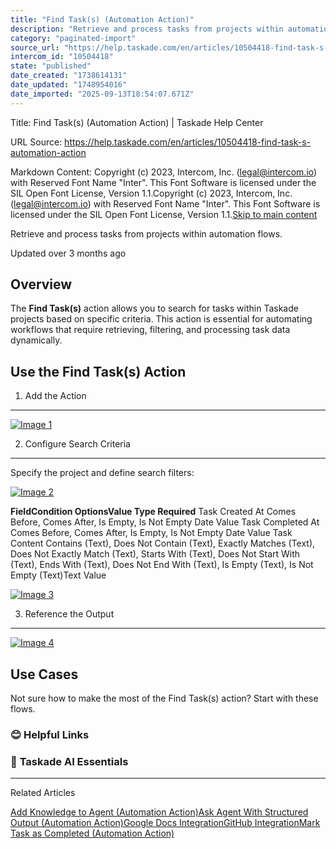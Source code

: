 ```yaml
---
title: "Find Task(s) (Automation Action)"
description: "Retrieve and process tasks from projects within automation flows."
category: "paginated-import"
source_url: "https://help.taskade.com/en/articles/10504418-find-task-s-automation-action"
intercom_id: "10504418"
state: "published"
date_created: "1738614131"
date_updated: "1748954016"
date_imported: "2025-09-13T18:54:07.671Z"
---
```


Title: Find Task(s) (Automation Action) | Taskade Help Center

URL Source: https://help.taskade.com/en/articles/10504418-find-task-s-automation-action

Markdown Content:
Copyright (c) 2023, Intercom, Inc. (legal@intercom.io) with Reserved Font Name "Inter". This Font Software is licensed under the SIL Open Font License, Version 1.1.Copyright (c) 2023, Intercom, Inc. (legal@intercom.io) with Reserved Font Name "Inter". This Font Software is licensed under the SIL Open Font License, Version 1.1.[Skip to main content](https://help.taskade.com/en/articles/10504418-find-task-s-automation-action#main-content)

Retrieve and process tasks from projects within automation flows.

Updated over 3 months ago

**Overview**
------------

The **Find Task(s)** action allows you to search for tasks within Taskade projects based on specific criteria. This action is essential for automating workflows that require retrieving, filtering, and processing task data dynamically.

**Use the Find Task(s) Action**
-------------------------------

1) Add the Action
-----------------

[![Image 1](https://downloads.intercomcdn.com/i/o/plyqw4hf/1364423740/032fc1c25bcfb5bc43b79a2dc60d/find-tasks-a.jpg?expires=1757791800&signature=6edcccb791adbfcda2a652f4114f38e643e633c40eef1565575c64d46dbd3a44&req=dSMhEs18noZbWfMW1HO4zeD4tcBVYkHt2Uok5xgQuSR0Y0EEKQUBQihkLjFn%0AuZl6Rsr2Ail%2BtQEmZ54%3D%0A)](https://downloads.intercomcdn.com/i/o/plyqw4hf/1364423740/032fc1c25bcfb5bc43b79a2dc60d/find-tasks-a.jpg?expires=1757791800&signature=6edcccb791adbfcda2a652f4114f38e643e633c40eef1565575c64d46dbd3a44&req=dSMhEs18noZbWfMW1HO4zeD4tcBVYkHt2Uok5xgQuSR0Y0EEKQUBQihkLjFn%0AuZl6Rsr2Ail%2BtQEmZ54%3D%0A)

2) Configure Search Criteria
----------------------------

Specify the project and define search filters:

[![Image 2](https://downloads.intercomcdn.com/i/o/plyqw4hf/1364424459/19a7d2b7ea174858032881d374b6/find-tasks-b.jpg?expires=1757791800&signature=0aba765d662c57af2a693b5375554c6fcfddaebb1289f7558e693d1b1b3b235d&req=dSMhEs18mYVaUPMW1HO4zecRukmJ856Sc2V4N01pplcd7v7BmB%2F7Zk%2BJobQU%0AatvOdpV1%2FRoEXQ7iJkY%3D%0A)](https://downloads.intercomcdn.com/i/o/plyqw4hf/1364424459/19a7d2b7ea174858032881d374b6/find-tasks-b.jpg?expires=1757791800&signature=0aba765d662c57af2a693b5375554c6fcfddaebb1289f7558e693d1b1b3b235d&req=dSMhEs18mYVaUPMW1HO4zecRukmJ856Sc2V4N01pplcd7v7BmB%2F7Zk%2BJobQU%0AatvOdpV1%2FRoEXQ7iJkY%3D%0A)

**Field****Condition Options****Value Type Required**
Task Created At Comes Before, Comes After, Is Empty, Is Not Empty Date Value
Task Completed At Comes Before, Comes After, Is Empty, Is Not Empty Date Value
Task Content Contains (Text), Does Not Contain (Text), Exactly Matches (Text), Does Not Exactly Match (Text), Starts With (Text), Does Not Start With (Text), Ends With (Text), Does Not End With (Text), Is Empty (Text), Is Not Empty (Text)Text Value

[![Image 3](https://downloads.intercomcdn.com/i/o/plyqw4hf/1364427368/4b492243a72f3f600a74834213d5/find-tasks-z.png?expires=1757791800&signature=8e7f785cbc3ef19e4337129d8c1af89820286cd376b0e15f56e5196cafd5c88d&req=dSMhEs18moJZUfMW1HO4zUiqSsxZQkjzBU7nBWs9v9bxK5bDluekItgysCbz%0AdfKJwN43uX2PRTgNV1M%3D%0A)](https://downloads.intercomcdn.com/i/o/plyqw4hf/1364427368/4b492243a72f3f600a74834213d5/find-tasks-z.png?expires=1757791800&signature=8e7f785cbc3ef19e4337129d8c1af89820286cd376b0e15f56e5196cafd5c88d&req=dSMhEs18moJZUfMW1HO4zUiqSsxZQkjzBU7nBWs9v9bxK5bDluekItgysCbz%0AdfKJwN43uX2PRTgNV1M%3D%0A)

3) Reference the Output
-----------------------

[![Image 4](https://downloads.intercomcdn.com/i/o/plyqw4hf/1364434890/c67b9c4d85b7617c313e8d50d92b/saf.jpg?expires=1757791800&signature=76d09ce6531826584a3bd9c71bd27b15487caddadfc8e8c50f7cbb682905360a&req=dSMhEs19mYlWWfMW1HO4za16rY%2BxOEliFRglvxC%2BPh2cFK%2BbZ%2BNqWq%2FlxWrc%0ARpRFyMXJWYmDrtkrqf0%3D%0A)](https://downloads.intercomcdn.com/i/o/plyqw4hf/1364434890/c67b9c4d85b7617c313e8d50d92b/saf.jpg?expires=1757791800&signature=76d09ce6531826584a3bd9c71bd27b15487caddadfc8e8c50f7cbb682905360a&req=dSMhEs19mYlWWfMW1HO4za16rY%2BxOEliFRglvxC%2BPh2cFK%2BbZ%2BNqWq%2FlxWrc%0ARpRFyMXJWYmDrtkrqf0%3D%0A)

**Use Cases**
-------------

Not sure how to make the most of the Find Task(s) action? Start with these flows.

### **😊 Helpful Links**

### 🤖 **Taskade AI Essentials**

* * *

Related Articles

[Add Knowledge to Agent (Automation Action)](https://help.taskade.com/en/articles/9994434-add-knowledge-to-agent-automation-action)[Ask Agent With Structured Output (Automation Action)](https://help.taskade.com/en/articles/9994450-ask-agent-with-structured-output-automation-action)[Google Docs Integration](https://help.taskade.com/en/articles/10101659-google-docs-integration)[GitHub Integration](https://help.taskade.com/en/articles/10393224-github-integration)[Mark Task as Completed (Automation Action)](https://help.taskade.com/en/articles/11410590-mark-task-as-completed-automation-action)
